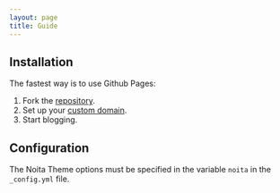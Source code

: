 ```yaml
---
layout: page
title: Guide
---
```


## Installation

The fastest way is to use Github Pages:

1. Fork the [repository](https://github.com/penibelst/jekyll-noita).
1. Set up your [custom domain](https://help.github.com/articles/setting-up-a-custom-domain-with-pages).
1. Start blogging.

## Configuration

The Noita Theme options must be specified in the variable `noita` in the `_config.yml` file.
